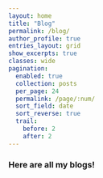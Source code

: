 ```yaml
---
layout: home
title: "Blog"
permalink: /blog/
author_profile: true
entries_layout: grid
show_excerpts: true
classes: wide
pagination:
  enabled: true
  collection: posts
  per_page: 24
  permalink: /page/:num/
  sort_field: date
  sort_reverse: true
  trail:
    before: 2
    after: 2
---
```


<h3>Here are all my blogs!</h3>


<!-- Page Effects -->
<script defer src="{{ '/assets/js/blog-effects.js' | relative_url }}"></script>
